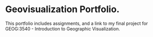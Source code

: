 #  Geovisualization Portfolio.
This portfolio includes assignments, and a link to my final project for GEOG:3540 - Introduction to Geographic Visualization. 
